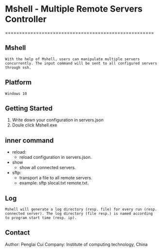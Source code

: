 # Mshell - Multiple Remote Servers Controller

=====================================================

## Mshell

	With the help of Mshell, users can manipulate multiple servers concurrently. The input command will be sent to all configured servers through ssh.

## Platform 

	Windows 10

## Getting Started

1. Write down your configuration in servers.json
2. Doule click Mshell.exe

## inner command

- reload: 
  - reload configuration in servers.json.
- show
  - show all connected servers.
- sftp: 
  - transport a file to all remote servers.
  - example: sftp slocal.txt remote.txt.

## Log

	Mshell will generate a log directory (resp. file) for every run (resp. connected server). The log directory (file resp.) is named according to program start time (resp. ip).

## Contact
  Author: Penglai Cui
  Company: Institute of computing technology, China  



   
